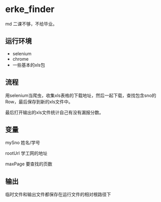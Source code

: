 # erke_finder

md 二课不够，不给毕业。

## 运行环境

- selenium
- chrome
- 一些基本的xls包

## 流程

用selenium当爬虫，收集xls表格的下载地址，然后一起下载，查找包含sno的Row，最后保存到新的xls文件中。

最后打开输出的xls文件统计自己有没有漏报分数。



## 变量

mySno 姓名/学号

rootUrl 学工网的地址

maxPage 要查找的页数

## 输出

临时文件和输出文件都保存在运行文件的相对根路径下